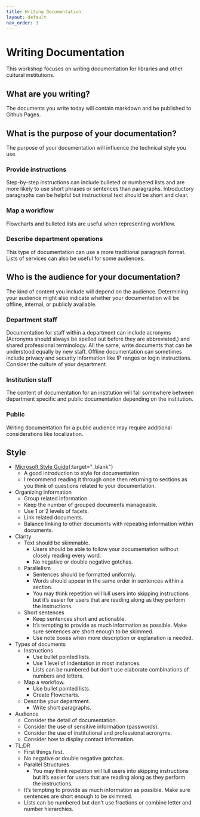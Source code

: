 ```yaml
---
title: Writing Documentation
layout: default
nav_order: 3
---
```

# Writing Documentation
This workshop focuses on writing documentation for libraries and other cultural institutions.  
## What are you writing?
The documents you write today will contain markdown and be published to Github Pages.
## What is the purpose of your documentation?
The purpose of your documentation will influence the technical style you use.
### Provide instructions
Step-by-step instructions can include bulleted or numbered lists and are more likely to use short phrases or sentences than paragraphs. Introductory paragraphs can be helpful but instructional text should be short and clear.
### Map a workflow
Flowcharts and bulleted lists are useful when representing workflow.
### Describe department operations
This type of documentation can use a more traditional paragraph format. Lists of services can also be useful for some audiences.
## Who is the audience for your documentation?
The kind of content you include will depend on the audience. Determining your audience might also indicate whether your documentation will be offline, internal, or publicly available.
### Department staff
Documentation for staff within a department can include acronyms (Acronyms should always be spelled out before they are abbreviated.) and shared professional terminology. All the same, write documents that can be understood equally by new staff. Offline documentation can sometimes include privacy and security information like IP ranges or login instructions. Consider the culture of your department.
### Institution staff
The content of documentation for an institution will fall somewhere between department specific and public documentation depending on the institution.
### Public
Writing documentation for a public audience may require additional considerations like localization.
## Style
* [Microsoft Style Guide](https://docs.microsoft.com/en-us/style-guide/welcome/){:target="_blank"}
    * A good introduction to style for documentation
    * I recommend reading it through once then returning to sections as you think of questions related to your documentation.
* Organizing Information
    * Group related information.
    * Keep the number of grouped documents manageable.
    * Use 1 or 2 levels of facets.
    * Link related documents.
    * Balance linking to other documents with repeating information within documents.
* Clarity
    * Text should be skimmable.
        * Users should be able to follow your documentation without closely reading every word.
        * No negative or double negative gotchas.
    * Parallelism
        * Sentences should be formatted uniformly.
        * Words should appear in the same order in sentences within a section.
        * You may think repetition will lull users into skipping instructions but it’s easier for users that are reading along as they perform the instructions.
    * Short sentences
        * Keep sentences short and actionable.
        * It’s tempting to provide as much information as possible. Make sure sentences are short enough to be skimmed.
        * Use note boxes when more description or explanation is needed.
* Types of documents	
    * Instructions
        * Use bullet pointed lists.
        * Use 1 level of indentation in most instances.
        * Lists can be numbered but don’t use elaborate combinations of numbers and letters.
    * Map a workflow.
        * Use bullet pointed lists.
        * Create Flowcharts.
    * Describe your department.
        * Write short paragraphs.
* Audience	
    * Consider the detail of documentation.
    * Consider the use of sensitive information (passwords).
    * Consider the use of institutional and professional acronyms.
    * Consider how to display contact information.
 * TL;DR
    * First things first.
    * No negative or double negative gotchas.
    * Parallel Structures 
        * You may think repetition will lull users into skipping instructions but it’s easier for users that are reading along as they perform the instructions.
    * It’s tempting to provide as much information as possible. Make sure sentences are  short enough to be skimmed.
    * Lists can be numbered but don’t use fractions or combine letter and number hierarchies.
